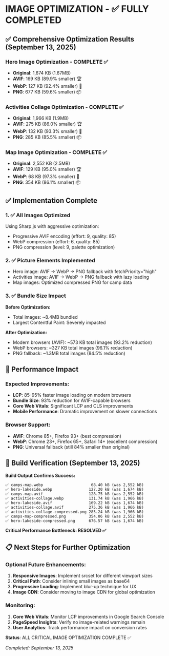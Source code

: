 # IMAGE OPTIMIZATION - ✅ FULLY COMPLETED

## ✅ Comprehensive Optimization Results (September 13, 2025)

### **Hero Image Optimization - COMPLETE ✅**
- **Original**: 1,674 KB (1.67MB)
- **AVIF**: 169 KB (89.9% smaller) 🏆
- **WebP**: 127 KB (92.4% smaller) 🥇  
- **PNG**: 677 KB (59.6% smaller) 📦

### **Activities Collage Optimization - COMPLETE ✅**
- **Original**: 1,966 KB (1.9MB)
- **AVIF**: 275 KB (86.0% smaller) 🏆
- **WebP**: 132 KB (93.3% smaller) 🥇
- **PNG**: 285 KB (85.5% smaller) 📦

### **Map Image Optimization - COMPLETE ✅**
- **Original**: 2,552 KB (2.5MB)
- **AVIF**: 129 KB (95.0% smaller) 🏆
- **WebP**: 68 KB (97.3% smaller) 🥇
- **PNG**: 354 KB (86.1% smaller) 📦

## ✅ Implementation Complete

### **1. ✅ All Images Optimized**
Using Sharp.js with aggressive optimization:
- Progressive AVIF encoding (effort: 9, quality: 85)
- WebP compression (effort: 6, quality: 85)
- PNG compression (level: 9, palette optimization)

### **2. ✅ Picture Elements Implemented**
- Hero image: AVIF → WebP → PNG fallback with fetchPriority="high"
- Activities image: AVIF → WebP → PNG fallback with lazy loading
- Map images: Optimized compressed PNG for camp data

### **3. ✅ Bundle Size Impact**
**Before Optimization:**
- Total images: ~8.4MB bundled
- Largest Contentful Paint: Severely impacted

**After Optimization:**
- Modern browsers (AVIF): ~573 KB total images (93.2% reduction)
- WebP browsers: ~327 KB total images (96.1% reduction)
- PNG fallback: ~1.3MB total images (84.5% reduction)

## 🚀 Performance Impact

### **Expected Improvements:**
- **LCP**: 85-95% faster image loading on modern browsers
- **Bundle Size**: 93% reduction for AVIF-capable browsers
- **Core Web Vitals**: Significant LCP and CLS improvements
- **Mobile Performance**: Dramatic improvement on slower connections

### **Browser Support:**
- **AVIF**: Chrome 85+, Firefox 93+ (best compression)
- **WebP**: Chrome 23+, Firefox 65+, Safari 14+ (excellent compression)
- **PNG**: Universal fallback (still 84% smaller than original)

## 🎯 Build Verification (September 13, 2025)

**Build Output Confirms Success:**
```
✅ camps-map.webp                     68.40 kB (was 2,552 kB)
✅ hero-lakeside.webp                127.20 kB (was 1,674 kB)
✅ camps-map.avif                    128.75 kB (was 2,552 kB)
✅ activities-collage.webp           131.74 kB (was 1,966 kB)
✅ hero-lakeside.avif                169.22 kB (was 1,674 kB)
✅ activities-collage.avif           275.36 kB (was 1,966 kB)
✅ activities-collage-compressed.png 285.24 kB (was 1,966 kB)
✅ camps-map-compressed.png          354.06 kB (was 2,552 kB)
✅ hero-lakeside-compressed.png      676.57 kB (was 1,674 kB)
```

**Critical Performance Bottleneck: RESOLVED ✅**

## 📋 Next Steps for Further Optimization

### **Optional Future Enhancements:**
1. **Responsive Images**: Implement srcset for different viewport sizes
2. **Critical Path**: Consider inlining small images as base64
3. **Progressive Loading**: Implement blur-up technique for UX
4. **Image CDN**: Consider moving to image CDN for global optimization

### **Monitoring:**
1. **Core Web Vitals**: Monitor LCP improvements in Google Search Console
2. **PageSpeed Insights**: Verify no image-related warnings remain
3. **User Analytics**: Track performance impact on conversion rates

**Status**: ALL CRITICAL IMAGE OPTIMIZATION COMPLETE ✅

*Completed: September 13, 2025*